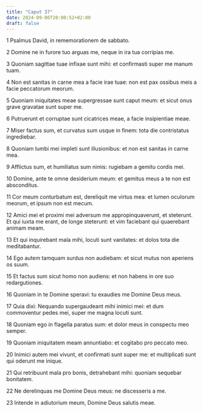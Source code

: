 ```yaml
---
title: "Caput 37"
date: 2024-09-06T20:00:52+02:00
draft: false
---
```



1 Psalmus David, in rememorationem de sabbato.

2 Domine ne in furore tuo arguas me, neque in ira tua corripias me.

3 Quoniam sagittae tuae infixae sunt mihi: et confirmasti super me manum tuam.

4 Non est sanitas in carne mea a facie irae tuae: non est pax ossibus meis a facie peccatorum meorum.

5 Quoniam iniquitates meae supergressae sunt caput meum: et sicut onus grave gravatae sunt super me.

6 Putruerunt et corruptae sunt cicatrices meae, a facie insipientiae meae.

7 Miser factus sum, et curvatus sum usque in finem: tota die contristatus ingrediebar.

8 Quoniam lumbi mei impleti sunt illusionibus: et non est sanitas in carne mea.

9 Afflictus sum, et humiliatus sum nimis: rugiebam a gemitu cordis mei.

10 Domine, ante te omne desiderium meum: et gemitus meus a te non est absconditus.

11 Cor meum conturbatum est, dereliquit me virtus mea: et lumen oculorum meorum, et ipsum non est mecum.

12 Amici mei et proximi mei adversum me appropinquaverunt, et steterunt. Et qui iuxta me erant, de longe steterunt: et vim faciebant qui quaerebant animam meam.

13 Et qui inquirebant mala mihi, locuti sunt vanitates: et dolos tota die meditabantur.

14 Ego autem tamquam surdus non audiebam: et sicut mutus non aperiens os suum.

15 Et factus sum sicut homo non audiens: et non habens in ore suo redargutiones.

16 Quoniam in te Domine speravi: tu exaudies me Domine Deus meus.

17 Quia dixi: Nequando supergaudeant mihi inimici mei: et dum commoventur pedes mei, super me magna locuti sunt.

18 Quoniam ego in flagella paratus sum: et dolor meus in conspectu meo semper.

19 Quoniam iniquitatem meam annuntiabo: et cogitabo pro peccato meo.

20 Inimici autem mei vivunt, et confirmati sunt super me: et multiplicati sunt qui oderunt me inique.

21 Qui retribuunt mala pro bonis, detrahebant mihi: quoniam sequebar bonitatem.

22 Ne derelinquas me Domine Deus meus: ne discesseris a me.

23 Intende in adiutorium meum, Domine Deus salutis meae.

